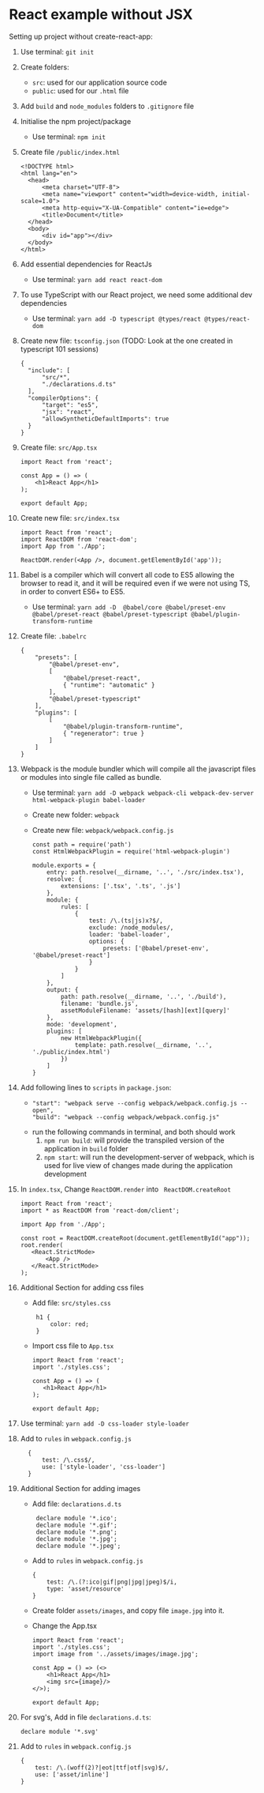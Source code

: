 # React example without JSX
Setting up project without create-react-app:

  1. Use terminal: `git init`
 
  2. Create folders: 
     - `src`: used for our application source code
     - `public`: used for our `.html` file
  
  3. Add `build` and `node_modules` folders to `.gitignore` file
  4. Initialise the npm project/package
     - Use terminal: `npm init`

  5. Create file `/public/index.html`

         <!DOCTYPE html>
         <html lang="en">
           <head>
               <meta charset="UTF-8">
               <meta name="viewport" content="width=device-width, initial-scale=1.0">
               <meta http-equiv="X-UA-Compatible" content="ie=edge">
               <title>Document</title>
           </head>
           <body>
               <div id="app"></div>
           </body>
         </html>

  6. Add essential dependencies for ReactJs
     - Use terminal: `yarn add react react-dom` 

  7. To use TypeScript with our React project, we need some additional dev dependencies
     - Use terminal: `yarn add -D typescript @types/react @types/react-dom` 

  8. Create new file: `tsconfig.json` (TODO: Look at the one created in typescript 101 sessions)
     
         {
           "include": [
               "src/*",
               "./declarations.d.ts"
           ],
           "compilerOptions": {
               "target": "es5",
               "jsx": "react",
               "allowSyntheticDefaultImports": true
           }
         }

  9. Create file: `src/App.tsx`

         import React from 'react';
      
         const App = () => (
             <h1>React App</h1>
         );
      
         export default App;

  10. Create new file: `src/index.tsx`

          import React from 'react';
          import ReactDOM from 'react-dom';
          import App from './App';
     
          ReactDOM.render(<App />, document.getElementById('app'));

  11. Babel is a compiler which will convert all code to ES5 allowing the browser to read it, and it will be required even if we were not using TS, in order to convert ES6+ to ES5. 
      - Use terminal: `yarn add -D  @babel/core @babel/preset-env @babel/preset-react @babel/preset-typescript @babel/plugin-transform-runtime`
  12. Create file: `.babelrc` 

          {
              "presets": [
                  "@babel/preset-env",
                  [
                      "@babel/preset-react",
                      { "runtime": "automatic" }
                  ],
                  "@babel/preset-typescript"
              ],
              "plugins": [
                  [
                      "@babel/plugin-transform-runtime",
                      { "regenerator": true }
                  ]
              ]
          }

  13. Webpack is the module bundler which will compile all the javascript files or modules into single file called as bundle.
      - Use terminal: `yarn add -D webpack webpack-cli webpack-dev-server html-webpack-plugin babel-loader`
      - Create new folder: `webpack`
      - Create new file: `webpack/webpack.config.js`

            const path = require('path')
            const HtmlWebpackPlugin = require('html-webpack-plugin')

            module.exports = {
                entry: path.resolve(__dirname, '..', './src/index.tsx'),
                resolve: {
                    extensions: ['.tsx', '.ts', '.js']
                },
                module: {
                    rules: [
                        {
                            test: /\.(ts|js)x?$/,
                            exclude: /node_modules/,
                            loader: 'babel-loader',
                            options: {
                                presets: ['@babel/preset-env', '@babel/preset-react']
                            }
                        }
                    ]
                },
                output: {
                    path: path.resolve(__dirname, '..', './build'),
                    filename: 'bundle.js',
                    assetModuleFilename: 'assets/[hash][ext][query]'
                },
                mode: 'development',
                plugins: [
                    new HtmlWebpackPlugin({
                        template: path.resolve(__dirname, '..', './public/index.html')
                    })
                ]
            } 

  14. Add following lines to `scripts` in `package.json`: 
      - ```
        "start": "webpack serve --config webpack/webpack.config.js --open",
        "build": "webpack --config webpack/webpack.config.js"
        ```
      - run the following commands in terminal, and both should work
        1. `npm run build`: will provide the transpiled version of the application in `build` folder
        2. `npm start`: will run the development-server of webpack, which is used for live view of changes made during the application development 
  15. In `index.tsx`, Change `ReactDOM.render` into ` ReactDOM.createRoot` 

          import React from 'react';
          import * as ReactDOM from 'react-dom/client';

          import App from './App';
    
          const root = ReactDOM.createRoot(document.getElementById("app"));
          root.render(
             <React.StrictMode>
                 <App />
             </React.StrictMode>
          );

  16. Additional Section for adding css files
      - Add file: `src/styles.css`

             h1 {
                 color: red;
             }
      - Import css file to `App.tsx`

            import React from 'react';
            import './styles.css';
      
            const App = () => (
               <h1>React App</h1>
            );

            export default App;
      
  17. Use terminal: `yarn add -D css-loader style-loader`
  18. Add to `rules` in `webpack.config.js`

            {
                test: /\.css$/,
                use: ['style-loader', 'css-loader']
            }

  19. Additional Section for adding images
      - Add file: `declarations.d.ts`

             declare module '*.ico';
             declare module '*.gif';
             declare module '*.png';
             declare module '*.jpg';
             declare module '*.jpeg';

      - Add to `rules` in `webpack.config.js` 

            {
                test: /\.(?:ico|gif|png|jpg|jpeg)$/i,
                type: 'asset/resource'
            }

      - Create folder `assets/images`, and copy file `image.jpg` into it.

      - Change the App.tsx

            import React from 'react';
            import './styles.css';
            import image from '../assets/images/image.jpg';
    
            const App = () => (<>
                <h1>React App</h1>
                <img src={image}/>
            </>);
    
            export default App;

  20. For svg's, Add in file `declarations.d.ts`:

          declare module '*.svg'

  21. Add to `rules` in `webpack.config.js` 

          {
              test: /\.(woff(2)?|eot|ttf|otf|svg)$/,
              use: ['asset/inline']
          }
